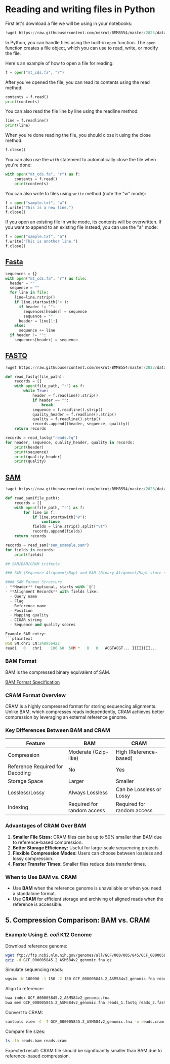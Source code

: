 # Reading and writing files in Python

First let's download a file we will be using in your notebooks:

```python
!wget https://raw.githubusercontent.com/nekrut/BMMB554/master/2023/data/l9/mt_cds.fa
```

In Python, you can handle files using the built-in `open` function. The `open` function creates a file object, which you can use to read, write, or modify the file.

Here's an example of how to open a file for reading:

```python
f = open("mt_cds.fa", "r")
```

After you've opened the file, you can read its contents using the read method:

```python
contents = f.read()
print(contents)
```

You can also read the file line by line using the readline method:

```python
line = f.readline()
print(line)
```

When you're done reading the file, you should close it using the close method:

```python
f.close()
```

You can also use the `with` statement to automatically close the file when you're done:

```python
with open("mt_cds.fa", "r") as f:
    contents = f.read()
    print(contents)
```

You can also write to files using `write` method (note the "w" mode):

```python
f = open("sample.txt", "w")
f.write("This is a new line.")
f.close()
```

If you open an existing file in write mode, its contents will be overwritten. If you want to append to an existing file instead, you can use the "a" mode:

```python
f = open("sample.txt", "a")
f.write("This is another line.")
f.close()
```

## [Fasta](https://en.wikipedia.org/wiki/FASTA_format)

```python
sequences = {}
with open("mt_cds.fa", "r") as file:
  header = ""
  sequence = ""
  for line in file:
    line=line.rstrip()
    if line.startswith('>'):
      if header != "":
        sequences[header] = sequence
        sequence = ""
      header = line[1:]
    else:
      sequence += line
  if header != "":
    sequences[header] = sequence
```

## [FASTQ](https://en.wikipedia.org/wiki/FASTQ_format)

```python
!wget https://raw.githubusercontent.com/nekrut/BMMB554/master/2023/data/l9/reads.fq
```

```python
def read_fastq(file_path):
    records = []
    with open(file_path, "r") as f:
        while True:
            header = f.readline().strip()
            if header == "":
                break
            sequence = f.readline().strip()
            quality_header = f.readline().strip()
            quality = f.readline().strip()
            records.append((header, sequence, quality))
    return records
```

```python
records = read_fastq("reads.fq")
for header, sequence, quality_header, quality in records:
    print(header)
    print(sequence)
    print(quality_header)
    print(quality)
```

## [SAM](https://en.wikipedia.org/wiki/SAM_(file_format))

```python
!wget https://raw.githubusercontent.com/nekrut/BMMB554/master/2023/data/l9/sam_example.sam
```

```python
def read_sam(file_path):
    records = []
    with open(file_path, "r") as f:
        for line in f:
            if line.startswith("@"):
                continue
            fields = line.strip().split("\t")
            records.append(fields)
    return records
```

```python
records = read_sam("sam_example.sam")
for fields in records:
    print(fields)

## SAM/BAM/CRAM trifecta

### SAM (Sequence Alignment/Map) and BAM (Binary Alignment/Map) store sequence alignment data against a reference genome.

#### SAM Format Structure
- **Header** (optional, starts with `@`)
- **Alignment Records** with fields like:
  - Query name
  - Flag
  - Reference name
  - Position
  - Mapping quality
  - CIGAR string
  - Sequence and quality scores

Example SAM entry:
```plaintext
@SQ	SN:chr1	LN:248956422
read1	0	chr1	100	60	50M	*	0	0	ACGTACGT...	IIIIIIII...
```

### BAM Format
BAM is the compressed binary equivalent of SAM.

[BAM Format Specification](https://samtools.github.io/hts-specs/SAMv1.pdf)

### CRAM Format Overview
CRAM is a highly compressed format for storing sequencing alignments. Unlike BAM, which compresses reads independently, CRAM achieves better compression by leveraging an external reference genome.

### Key Differences Between BAM and CRAM
| Feature | BAM | CRAM |
|---------|-----|------|
| Compression | Moderate (Gzip-like) | High (Reference-based) |
| Reference Required for Decoding | No | Yes |
| Storage Space | Larger | Smaller |
| Lossless/Lossy | Always Lossless | Can be Lossless or Lossy |
| Indexing | Required for random access | Required for random access |

### Advantages of CRAM Over BAM
1. **Smaller File Sizes:** CRAM files can be up to 50% smaller than BAM due to reference-based compression.
2. **Better Storage Efficiency:** Useful for large-scale sequencing projects.
3. **Flexible Compression Modes:** Users can choose between lossless and lossy compression.
4. **Faster Transfer Times:** Smaller files reduce data transfer times.

### When to Use BAM vs. CRAM
- Use **BAM** when the reference genome is unavailable or when you need a standalone format.
- Use **CRAM** for efficient storage and archiving of aligned reads when the reference is accessible.

## 5. Compression Comparison: BAM vs. CRAM

### Example Using *E. coli* K12 Genome
Download reference genome:
```sh
wget ftp://ftp.ncbi.nlm.nih.gov/genomes/all/GCF/000/005/845/GCF_000005845.2_ASM584v2/GCF_000005845.2_ASM584v2_genomic.fna.gz
gzip -d GCF_000005845.2_ASM584v2_genomic.fna.gz
```

Simulate sequencing reads:
```sh
wgsim -N 100000 -1 150 -2 150 GCF_000005845.2_ASM584v2_genomic.fna reads_1.fastq reads_2.fastq
```

Align to reference:
```sh
bwa index GCF_000005845.2_ASM584v2_genomic.fna
bwa mem GCF_000005845.2_ASM584v2_genomic.fna reads_1.fastq reads_2.fastq | samtools view -bS -o reads.bam
```

Convert to CRAM:
```sh
samtools view -C -T GCF_000005845.2_ASM584v2_genomic.fna -o reads.cram reads.bam
```

Compare file sizes:
```sh
ls -lh reads.bam reads.cram
```
Expected result: CRAM file should be significantly smaller than BAM due to reference-based compression.
